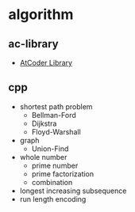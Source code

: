# algorithm

## ac-library
- [AtCoder Library](https://github.com/atcoder/ac-library)

## cpp
- shortest path problem
  - Bellman-Ford
  - Dijkstra
  - Floyd-Warshall
- graph
  - Union-Find
- whole number
  - prime number
  - prime factorization
  - combination
- longest increasing subsequence
- run length encoding
